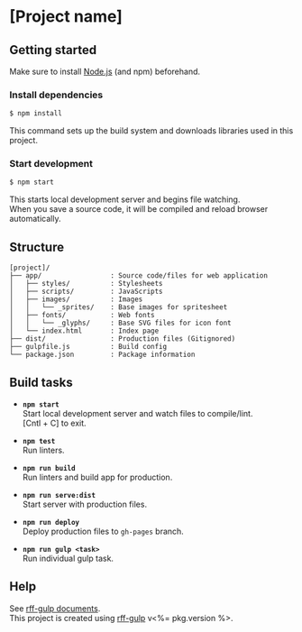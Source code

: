 # [Project name]

## Getting started
Make sure to install [Node.js](https://nodejs.org/) (and npm) beforehand.

### Install dependencies
```sh
$ npm install
```

This command sets up the build system and downloads libraries used in this project.

### Start development
```sh
$ npm start
```

This starts local development server and begins file watching.  
When you save a source code, it will be compiled and reload browser automatically.

## Structure
```
[project]/
├── app/                 : Source code/files for web application
│   ├── styles/          : Stylesheets
│   ├── scripts/         : JavaScripts
│   ├── images/          : Images
│   │   └── _sprites/    : Base images for spritesheet
│   ├── fonts/           : Web fonts
│   │   └── _glyphs/     : Base SVG files for icon font
│   └── index.html       : Index page
├── dist/                : Production files (Gitignored)
├── gulpfile.js          : Build config
└── package.json         : Package information
```

## Build tasks
- **`npm start`**  
  Start local development server and watch files to compile/lint.  
  [Cntl + C] to exit.

- **`npm test`**  
  Run linters.

- **`npm run build`**  
  Run linters and build app for production.

- **`npm run serve:dist`**  
  Start server with production files.

- **`npm run deploy`**  
  Deploy production files to `gh-pages` branch.

- **`npm run gulp <task>`**  
  Run individual gulp task.

## Help
See [rff-gulp documents](https://github.com/rakuten-frontend/rff-gulp/tree/master/docs).  
This project is created using [rff-gulp](https://github.com/rakuten-frontend/rff-gulp) v<%= pkg.version %>.
